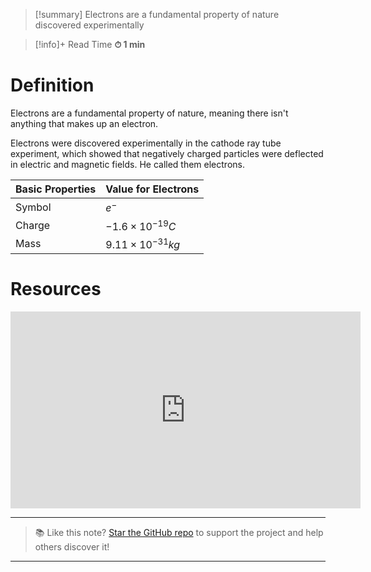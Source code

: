 
> [!summary]
Electrons are a fundamental property of nature discovered experimentally 

>[!info]+ Read Time
**⏱ 1 min**

# Definition
Electrons are a fundamental property of nature, meaning there isn't anything that makes up an electron.

Electrons were discovered experimentally in the cathode ray tube experiment, which showed that negatively charged particles were deflected in electric and magnetic fields. He called them electrons.

| Basic Properties | Value for Electrons     |
| ---------------- | ----------------------- |
| Symbol           | $e^-$                   |
| Charge           | $-1.6\times 10^{-19}C$  |
| Mass             | $9.11\times 10^{-31}kg$ |

# Resources
<iframe width="560" height="315" src="https://www.youtube.com/embed/FNiHCnqPAH4?si=piKyDbCtMBOcSxys" title="YouTube video player" frameborder="0" allow="accelerometer; autoplay; clipboard-write; encrypted-media; gyroscope; picture-in-picture; web-share" referrerpolicy="strict-origin-when-cross-origin" allowfullscreen></iframe>

---

> 📚 Like this note? [Star the GitHub repo](https://github.com/rajeevphysics/Obsidian-MathMatter) to support the project and help others discover it!

---
